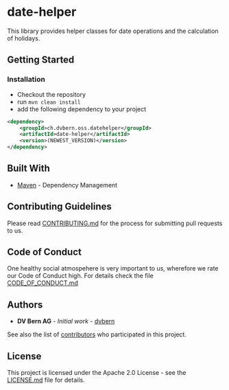 # date-helper

This library provides helper classes for date operations and the calculation of holidays.

## Getting Started

### Installation

* Checkout the repository
* run `mvn clean install`
* add the following dependency to your project

```xml
<dependency>
	<groupId>ch.dvbern.oss.datehelper</groupId>
	<artifactId>date-helper</artifactId>
	<version>(NEWEST_VERSION)</version>
</dependency>
```

## Built With

* [Maven](https://maven.apache.org/) - Dependency Management


## Contributing Guidelines

Please read [CONTRIBUTING.md](CONTRIBUTING.md) for the process for submitting pull requests to us.

## Code of Conduct

One healthy social atmospehere is very important to us, wherefore we rate our Code of Conduct high.
 For details check the file [CODE_OF_CONDUCT.md](CODE_OF_CONDUCT.md)

## Authors

* **DV Bern AG** - *Initial work* - [dvbern](https://github.com/dvbern)

See also the list of [contributors](https://github.com/dvbern/date-helper/contributors)
 who participated in this project.

## License

This project is licensed under the Apache 2.0 License - see the [LICENSE.md](LICENSE.md) file for details.

